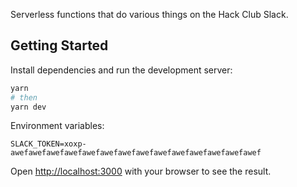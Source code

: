 Serverless functions that do various things on the Hack Club Slack.

## Getting Started

Install dependencies and run the development server:

```bash
yarn
# then
yarn dev
```

Environment variables:

```
SLACK_TOKEN=xoxp-awefawefawefawefawefawefawefawefawefawefawefawefawefawef
```

Open [http://localhost:3000](http://localhost:3000) with your browser to see the result.
